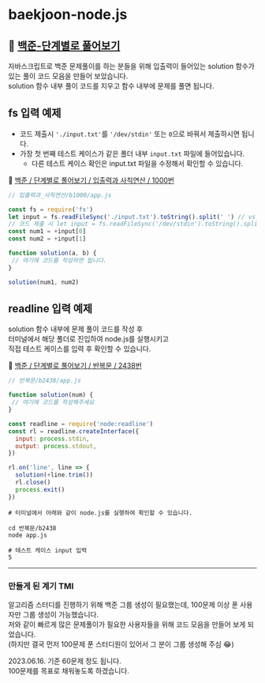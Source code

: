 # baekjoon-node.js
## 🔗 [백준-단계별로 풀어보기](https://www.acmicpc.net/step)
자바스크립트로 백준 문제풀이를 하는 분들을 위해 입출력이 들어있는 solution 함수가 있는 풀이 코드 모음을 만들어 보았습니다.\
solution 함수 내부 풀이 코드를 지우고 함수 내부에 문제를 풀면 됩니다.

## fs 입력 예제
- 코드 제출시 `'./input.txt'`를 `'/dev/stdin'` 또는 `0`으로 바꿔서 제출하시면 됩니다.
- 가장 첫 번째 테스트 케이스가 같은 폴더 내부 `input.txt` 파일에 들어있습니다.
  - 다른 테스트 케이스 확인은 input.txt 파일을 수정해서 확인할 수 있습니다.

🔗 [백준 / 단계별로 풀어보기 / 입출력과 사칙연산 / 1000번](https://www.acmicpc.net/problem/1000)

```js
// 입출력과_사칙연산/b1000/app.js

const fs = require('fs')
let input = fs.readFileSync('./input.txt').toString().split(' ') // vs
// 코드 제출 시 let input = fs.readFileSync('/dev/stdin').toString().split(' ') 로 바꿔주세요
const num1 = +input[0]
const num2 = +input[1]

function solution(a, b) {
 // 여기에 코드를 작성하면 됩니다.
}

solution(num1, num2)
```

## readline 입력 예제
solution 함수 내부에 문제 풀이 코드를 작성 후\
터미널에서 해당 폴더로 진입하여 node.js를 실행시키고 \
직접 테스트 케이스를 입력 후 확인할 수 있습니다.

🔗 [백준 / 단계별로 풀어보기 / 반복문 / 2438번](https://www.acmicpc.net/problem/2438)
```js
// 반복문/b2438/app.js

function solution(num) {
 // 여기에 코드를 작성해주세요
}

const readline = require('node:readline')
const rl = readline.createInterface({
  input: process.stdin,
  output: process.stdout,
})

rl.on('line', line => {
  solution(+line.trim())
  rl.close()
  process.exit()
})
```

```shell
# 터미널에서 아래와 같이 node.js를 실행하여 확인할 수 있습니다.

cd 반복문/b2438
node app.js

# 테스트 케이스 input 입력
5 
```


--------
### 만들게 된 계기 TMI
알고리즘 스터디를 진행하기 위해 백준 그룹 생성이 필요했는데, 100문제 이상 푼 사용자만 그룹 생성이 가능했습니다.\
저와 같이 빠르게 많은 문제풀이가 필요한 사용자들을 위해 코드 모음을 만들어 보게 되었습니다.\
(하지만 결국 먼저 100문제 푼 스터디원이 있어서 그 분이 그룹 생성해 주심 😂)

2023.06.16. 기준 60문제 정도 됩니다.\
100문제를 목표로 채워놓도록 하겠습니다.
